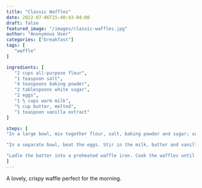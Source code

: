 ```yaml
---
title: "Classic Waffles"
date: 2022-07-06T15:40:43-04:00
draft: false
featured_image: "/images/classic-waffles.jpg"
author: "Anonymous User"
categories: ["breakfast"]
tags: [
   "waffle"  
]

ingredients: [
   "2 cups all-purpose flour",
   "1 teaspoon salt",
   "4 teaspoons baking powder",
   "2 tablespoons white sugar",
   "2 eggs",
   "1 ½ cups warm milk",
   "⅓ cup butter, melted",
   "1 teaspoon vanilla extract"
]

steps: [
"In a large bowl, mix together flour, salt, baking powder and sugar; set aside. Preheat waffle iron to desired temperature.",

"In a separate bowl, beat the eggs. Stir in the milk, butter and vanilla. Pour the milk mixture into the flour mixture; beat until blended.",

"Ladle the batter into a preheated waffle iron. Cook the waffles until golden and crisp. Serve immediately."
]
---
```


A lovely, crispy waffle perfect for the morning.
